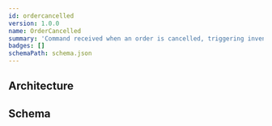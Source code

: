 ```yaml
---
id: ordercancelled
version: 1.0.0
name: OrderCancelled
summary: 'Command received when an order is cancelled, triggering inventory release'
badges: []
schemaPath: schema.json
---
```

## Architecture
<NodeGraph />


## Schema
<SchemaViewer file="schema.json" title="Message Schema" maxHeight="500" />
